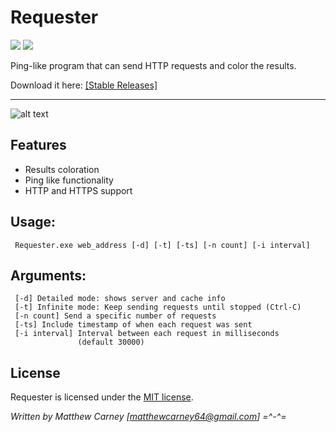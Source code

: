 # Requester

[![](https://img.shields.io/badge/version-1.0-brightgreen.svg)]() ![](https://img.shields.io/maintenance/yes/2018.svg)

Ping-like program that can send HTTP requests and color the results.

Download it here: [[Stable Releases]](https://github.com/Killeroo/Requester/releases)
***
![alt text](docs/screenshots/screenshot.png "PowerPing in action")

## Features

- Results coloration 
- Ping like functionality
- HTTP and HTTPS support

## Usage: 
     Requester.exe web_address [-d] [-t] [-ts] [-n count] [-i interval]
               
## Arguments:
     [-d] Detailed mode: shows server and cache info
     [-t] Infinite mode: Keep sending requests until stopped (Ctrl-C)
     [-n count] Send a specific number of requests
     [-ts] Include timestamp of when each request was sent
     [-i interval] Interval between each request in milliseconds 
                   (default 30000)
     
## License

Requester is licensed under the [MIT license](LICENSE).

*Written by Matthew Carney [matthewcarney64@gmail.com] =^-^=*
